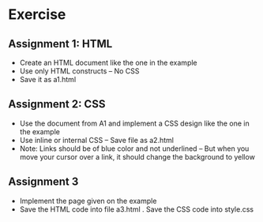 # Exercise
## Assignment 1: HTML
- Create an HTML document like the one in the example
- Use only HTML constructs
    – No CSS
- Save it as a1.html

## Assignment 2: CSS
- Use the document from A1 and implement a CSS design like the one in the example
- Use inline or internal CSS
    – Save file as a2.html
- Note: Links should be of blue color and not underlined
    – But when you move your cursor over a link, it should change the background to yellow
    
## Assignment 3
- Implement the page given on the example
- Save the HTML code into file a3.html
. Save the CSS code into style.css
